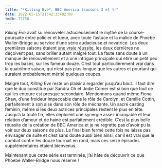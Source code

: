 ```yaml
---
title: "*Killing Eve*, BBC America (saisons 3 et 4)"
date: 2022-05-15T21:42:33+02:00
tmdb: 72750 
---
```


*Killing Eve* avait su renouveler astucieusement le mythe de la course-poursuite entre policier et tueur, avec toute l’astuce et la malice de Phoebe Waller-Bridge au service d’une série audacieuse et novatrice. Les deux premières saisons étaient [une vraie réussite](https://voiretmanger.fr/killing-eve-waller-bridge-bbc-america/), les deux dernières ne déçoivent pas, sans briller autant malgré tout. La faute sans doute à un manque de renouvellement et à une intrigue principale qui étire un petit peu trop les bases, sur les fameux douze. C’est tout particulièrement vrai dans la quatrième saison, qui n’est pas plus longue que les autres et pourtant qui auraient probablement mérité quelques coupes.

Malgré tout, *Killing Eve* reste un plaisir à regarder jusqu’au bout. Il faut dire que le duo constitué par Sandra Oh et Jodie Comer est si bon que tout ce qui les entoure est presque secondaire. Mentionnons quand même Fiona Shaw, d’une froideur impeccable dans le rôle de Carolyn, et Camille Cottin, parfaitement à son aise dans son rôle de méchante. Un sacré casting féminin, même si les deux actrices principales restent le plus en tête. Jusqu’à la toute fin, elles déploient une synergie assez incroyable et leur relation d’amour et de haine est parfaitement crédible. C’est la plus belle réussite de la création de BBC America et je ne regrette pas d’avoir pu la voir sur deux saisons de plus. Le final bien fermé cette fois ne laisse pas envisager de suite et c’est sans doute aussi bien ainsi, car il est vrai que le combat contre les douze tournait en rond, mais ces seize épisodes supplémentaires étaient bienvenus. 

Maintenant que cette série est terminée, j’ai hâte de découvrir ce que Phoebe Waller-Bridge nous réserve !